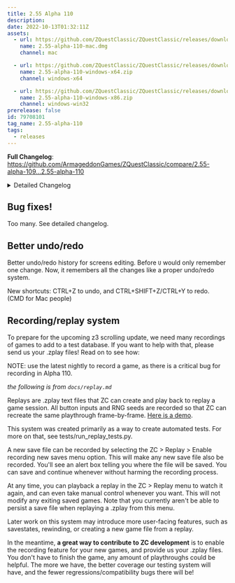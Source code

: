 ```yaml
---
title: 2.55 Alpha 110
description: 
date: 2022-10-13T01:32:11Z
assets: 
  - url: https://github.com/ZQuestClassic/ZQuestClassic/releases/download/2.55-alpha-110/2.55-alpha-110-mac.dmg
    name: 2.55-alpha-110-mac.dmg
    channel: mac

  - url: https://github.com/ZQuestClassic/ZQuestClassic/releases/download/2.55-alpha-110/2.55-alpha-110-windows-x64.zip
    name: 2.55-alpha-110-windows-x64.zip
    channel: windows-x64

  - url: https://github.com/ZQuestClassic/ZQuestClassic/releases/download/2.55-alpha-110/2.55-alpha-110-windows-x86.zip
    name: 2.55-alpha-110-windows-x86.zip
    channel: windows-win32
prerelease: false
id: 79708101
tag_name: 2.55-alpha-110
tags:
  - releases
---
```


**Full Changelog**: https://github.com/ArmageddonGames/ZQuestClassic/compare/2.55-alpha-109...2.55-alpha-110


<details>
  <summary>Detailed Changelog</summary>

```
// Alpha 110

Actually fix string margin issues, for real this time, I swear.
	( EmilyV, 12th Oct, 2022 )

Enhanced music fixes for dmap music
	( Deedee, 10th Oct, 2022 )

Fix zc save file name config not working
	( connorjclark, 10th Oct, 2022 )

Fix computer-specific cursed bug relating to screen flag script access
Fix version-info related issues
ZScript Debug Console now clears on loading quest, and prints
	version info for the current build and the quest on clear.
Fix string compat issues
Fix combo editor missing labels
Fix cheats 'Player Data' window off-center
	( EmilyV, 10th Oct, 2022 )

Fix sprite data editor not saving changes to sprite name
	( EmilyV, 8th Oct, 2022 )

Reduce excess code generation (reduce .exe file size)
	( connorjclark, 7th+8th Oct, 2022 )

Attempt fix 'Windows scaling issues' bug
	( Deedee, 6th Oct, 2022 )

Fix ZScript 'Pow()' crashing
Fix weird issue with bush combos on FFCs and script-spawned weapons
	( EmilyV, 6th Oct, 2022 )

Add script access to more lifting/trigger related
	combodata variables.
	( EmilyV, 4th Oct, 2022 )

New replay/recording system. See `docs/replays.md` for instructions.
	( connorjclark, 3rd Oct, 2022 )

Fix string right margin
	( connorjclark, 2nd Oct, 2022 )

All textfields now support system clipboard copy+paste
	with Ctrl+C, Ctrl+V
All textfields now can be cleared with Ctrl+Del, Ctrl+Backspace
Insert SCC dialog copy/paste to clipboard buttons
	( EmilyV, 2nd Oct, 2022 )

Blank tiles take up less space in quest file
Upgrade sprite data editor
	( EmilyV, 1st Oct, 2022 )

Fix lift glove crash
Fix compiler settings not saving properly
Fix player sprite dialog issues
	( EmilyV, 30th Sept, 2022 )

// 30th Sept nightly

Fix scripts not finding the correct folder to create files in
Fix ZScript Compile related crashes
Fix GUI/Scrollbar related crashes
	( EmilyV, 30th Sept, 2022 )

// 29th Sept nightly

Fix default quest
Add 'Insert' and 'Remove' ('I' + 'Shift+I') to tile editor
Fix sfx on 'Direct Warp' combos sticking
	( EmilyV, 29th Sept, 2022 )

// 28th Sept nightly

Add 'Lifting' and 'Lift+Walk' player sprites
Update default quest
Fix scrolling warp palette oddities
	( EmilyV, 28th Sept, 2022 )

// 27th Sept nightly

Fix menu-related SCCs
Fix save point menu cursor moving when holding buttons
Save Point combos now support 'ComboType Effects' triggers,
	and have flags/attributes to allow healing the player's
	life and magic when activating the save point.
Fix script writing 'weapon->DeadState' not properly resetting
	'dying frame' to keep weapon alive.
	( EmilyV, 27th Sept, 2022 )

Quest MIDI Info now always allows listening
	( EmilyV, 25th Sept, 2022 )

Fix L/R quickswap eating inputs even when disabled by QR
Fix jumping twice in one frame with feather button option
Add 'Alt+Click' on 'Favorite Combos' to 'Scroll to Combo'
	( EmilyV, 24th Sept, 2022 )

Fix floodfill crash on layers
	( connorjclark, 24th Sept, 2022 )

Fix combo pools/lifting being offset when inserting/moving combos
Fix favorite combos menu
	( EmilyV, 21st Sept, 2022 )

Fix softlock when click+dragging on dropdowns
	( EmilyV, 20th Sept, 2022 )

Add hex value box to palette editor
Fix crash when using both '->Secrets' and 'Triggers Secrets' on
	the same combo
Add button-based option to feathers
	( EmilyV, 19th Sept, 2022 )

Fix 'Flags' button on screen enemy dialog going to wrong
	tab of screen data
Fix lockblock-related bug
Fix string margins
	( EmilyV, 18th Sept, 2022 )

Add 'Thrown' weapon combo trigger
Add 'lift height'/'lift time' combo options
	( EmilyV, 17th Sept, 2022 )

Add advanced 'jinx' related options to items
	( EmilyV, 16th Sept, 2022 )

Add 'Lift Glove', combo lifting
Fix crash related to having a 0 bomb ratio
	( EmilyV, 13th Sept, 2022 )

Compress screen data, greatly reducing quest file sizes
Fix 'flip' for large-sprite enemies
Add 'Combo Pools', similar to combo aliases, used to place
	a random combo from a weighted pool of combos. Intended to be useful
	for decorative purposes, ex. random varying grass/flowers
	( EmilyV, 10th-11th Sept, 2022 )

Add multiple-undo/redo to screen editing
	( connorjclark, 10th Sept, 2022 )

Fix 'ResizeArray()'
Compress combodata, reducing quest file sizes.
	( EmilyV, 9th Sept, 2022 )

Optimize ZScript array initializers
	( EmilyV, 8th Sept, 2022 )

Add new enemy movement flags
	( EmilyV, 7th Sept, 2022 )

Allegro 5 / image loading fixes (bmp)
	( connorjclark, 5th-7th Sept, 2022 )

Fix ZLauncher missing window frame
	( connorjclark, 3rd Sept, 2022 )

Add 'Shooter' combo type- a custom turret combo
Add 'Cooldown' timer for combo triggers
	( EmilyV, 2nd Sept, 2022 )

Fix dragging items
More combo triggers tab options
	( EmilyV, 31st Aug, 2022 )

Fix 'bitmap->GetPixel()' not being *10000
Add 'bitmap->CountColor()'
	( EmilyV, 29th Aug, 2022 )

Add global and timed states for Switch combos
Update 'Video Mode' dialog to allow custom resizing of the window
	( EmilyV, 21st Aug, 2022 )

Fix auto-warps repeating infinitely
Fix cheat code editing dialog
	( EmilyV, 20th Aug, 2022 )

Fix program not exiting correctly
	( connorjclark, 19th Aug, 2022 )

Try to fix mouse cursor lingering at edge of screen
	( EmilyV, 19th Aug, 2022 )

Fix 'Progressive Item' showing incorrect tile on hold up
	( EmilyV, 18th Aug, 2022 )
```
</details>


## Bug fixes!

Too many. See detailed changelog.

## Better undo/redo

Better undo/redo history for screens editing. Before `U` would only remember one change. Now, it remembers all the changes like a proper undo/redo system.

New shortcuts: CTRL+Z to undo, and CTRL+SHIFT+Z/CTRL+Y to redo. (CMD for Mac people)

## Recording/replay system

To prepare for the upcoming z3 scrolling update, we need many recordings of games to add to a test database. If you want to help with that, please send us your .zplay files! Read on to see how:

NOTE: use the latest nightly to record a game, as there is a critical bug for recording in Alpha 110.

_the following is from `docs/replay.md`_

Replays are .zplay text files that ZC can create and play back to replay a game session. All button inputs and RNG seeds are recorded so that ZC can recreate the same playthrough frame-by-frame. [Here is a demo](https://www.youtube.com/watch?v=47sbYAa9RJk&ab_channel=ConnorClark).

This system was created primarily as a way to create automated tests. For more on that, see tests/run_replay_tests.py.

A new save file can be recorded by selecting the ZC > Replay > Enable recording new saves menu option. This will make any new save file also be recorded. You'll see an alert box telling you where the file will be saved. You can save and continue whenever without harming the recording process.

At any time, you can playback a replay in the ZC > Replay menu to watch it again, and can even take manual control whenever you want. This will not modify any exiting saved games. Note that you currently aren't be able to persist a save file when replaying a .zplay from this menu.

Later work on this system may introduce more user-facing features, such as savestates, rewinding, or creating a new game file from a replay.

In the meantime, **a great way to contribute to ZC development** is to enable the recording feature for your new games, and provide us your .zplay files. You don't have to finish the game, any amount of playthroughs could be helpful. The more we have, the better coverage our testing system will have, and the fewer regressions/compatibility bugs there will be!
